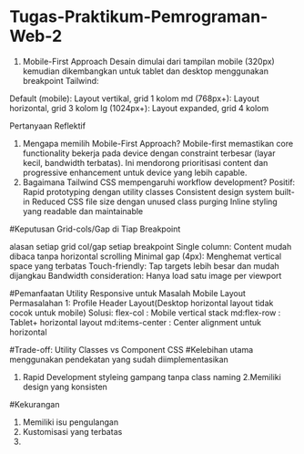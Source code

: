 # Tugas-Praktikum-Pemrograman-Web-2

1. Mobile-First Approach
Desain dimulai dari tampilan mobile (320px) kemudian dikembangkan untuk tablet dan desktop menggunakan breakpoint Tailwind:

Default (mobile): Layout vertikal, grid 1 kolom
md (768px+): Layout horizontal, grid 3 kolom
lg (1024px+): Layout expanded, grid 4 kolom

Pertanyaan Reflektif
1. Mengapa memilih Mobile-First Approach?
Mobile-first memastikan core functionality bekerja pada device dengan constraint terbesar (layar kecil,
bandwidth terbatas). Ini mendorong prioritisasi content dan progressive enhancement untuk device yang
lebih capable.
2. Bagaimana Tailwind CSS mempengaruhi workflow development?
Positif:
Rapid prototyping dengan utility classes
Consistent design system built-in
Reduced CSS file size dengan unused class purging
Inline styling yang readable dan maintainable

#Keputusan Grid-cols/Gap di Tiap Breakpoint

alasan setiap grid col/gap setiap breakpoint
Single column: Content mudah dibaca tanpa horizontal scrolling
Minimal gap (4px): Menghemat vertical space yang terbatas
Touch-friendly: Tap targets lebih besar dan mudah dijangkau
Bandwidth consideration: Hanya load satu image per viewport

#Pemanfaatan Utility Responsive untuk Masalah Mobile Layout
Permasalahan 1: Profile Header Layout(Desktop horizontal layout tidak cocok untuk mobile)
Solusi:
flex-col : Mobile vertical stack
md:flex-row : Tablet+ horizontal layout
md:items-center : Center alignment untuk horizontal

#Trade-off: Utility Classes vs Component CSS
#Kelebihan utama menggunakan pendekatan yang sudah diimplementasikan
1. Rapid Development
   styleing gampang tanpa class naming
2.Memiliki design yang konsisten

#Kekurangan
1. Memiliki isu pengulangan
2. Kustomisasi yang terbatas
3. 
